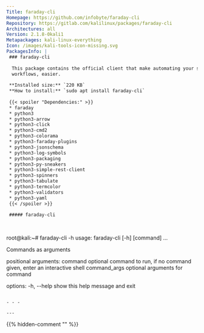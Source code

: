 ```yaml
---
Title: faraday-cli
Homepage: https://github.com/infobyte/faraday-cli
Repository: https://gitlab.com/kalilinux/packages/faraday-cli
Architectures: all
Version: 2.1.8-0kali1
Metapackages: kali-linux-everything 
Icon: /images/kali-tools-icon-missing.svg
PackagesInfo: |
 ### faraday-cli
 
  This package contains the official client that make automating your security
  workflows, easier.
 
 **Installed size:** `220 KB`  
 **How to install:** `sudo apt install faraday-cli`  
 
 {{< spoiler "Dependencies:" >}}
 * faraday
 * python3
 * python3-arrow
 * python3-click
 * python3-cmd2
 * python3-colorama
 * python3-faraday-plugins 
 * python3-jsonschema
 * python3-log-symbols
 * python3-packaging
 * python3-py-sneakers
 * python3-simple-rest-client
 * python3-spinners
 * python3-tabulate
 * python3-termcolor
 * python3-validators 
 * python3-yaml
 {{< /spoiler >}}
 
 ##### faraday-cli
 
 
 ```
 root@kali:~# faraday-cli -h
 usage: faraday-cli [-h] [command] ...
 
 Commands as arguments
 
 positional arguments:
   command       optional command to run, if no command given, enter an
                 interactive shell
   command_args  optional arguments for command
 
 options:
   -h, --help    show this help message and exit
 ```
 
 - - -
 
---
```

{{% hidden-comment "<!--Do not edit anything above this line-->" %}}
